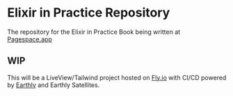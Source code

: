 # Elixir in Practice Repository
The repository for the Elixir in Practice Book being written at [Pagespace.app](https://pagespace.app)

## WIP
This will be a LiveView/Tailwind project hosted on [Fly.io](https://fly.io) with CI/CD powered by [Earthly](https://earthly.dev) and Earthly Satellites.